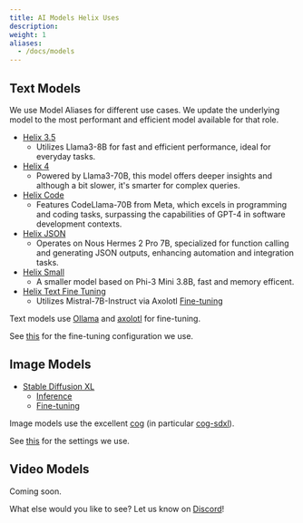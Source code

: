 ```yaml
---
title: AI Models Helix Uses
description:
weight: 1
aliases:
  - /docs/models
---
```


## Text Models

We use Model Aliases for different use cases. We update the underlying model to the most performant and efficient model available for that role.

* [Helix 3.5](https://huggingface.co/meta-llama/Meta-Llama-3-8B-Instruct)
  * Utilizes Llama3-8B for fast and efficient performance, ideal for everyday tasks.
* [Helix 4](https://huggingface.co/meta-llama/Meta-Llama-3-70B-Instruct)
  * Powered by Llama3-70B, this model offers deeper insights and although a bit slower, it's smarter for complex queries.
* [Helix Code](https://huggingface.co/meta-llama/CodeLlama-70b-hf)
  * Features CodeLlama-70B from Meta, which excels in programming and coding tasks, surpassing the capabilities of GPT-4 in software development contexts.
* [Helix JSON](https://huggingface.co/NousResearch/Hermes-2-Pro-Mistral-7B)
  * Operates on Nous Hermes 2 Pro 7B, specialized for function calling and generating JSON outputs, enhancing automation and integration tasks.
* [Helix Small](https://huggingface.co/microsoft/Phi-3-mini-128k-instruct)
  * A smaller model based on Phi-3 Mini 3.8B, fast and memory efficent.
* [Helix Text Fine Tuning](https://huggingface.co/mistralai/Mistral-7B-Instruct-v0.1)
  * Utilizes Mistral-7B-Instruct via Axolotl [Fine-tuning](/docs/text-finetuning)

Text models use [Ollama](https://ollama.com/) and [axolotl](https://github.com/OpenAccess-AI-Collective/axolotl) for fine-tuning.

See [this](https://github.com/lukemarsden/axolotl/blob/new-long-running/helix-mistral-instruct-v1.yml) for the fine-tuning configuration we use.

## Image Models

* [Stable Diffusion XL](https://huggingface.co/stabilityai/stable-diffusion-xl-base-1.0)
  * [Inference](/docs/image-inference)
  * [Fine-tuning](/docs/image-finetuning)

Image models use the excellent [cog](https://github.com/replicate/cog) (in particular [cog-sdxl](https://github.com/replicate/cog-sdxl)).

See [this](https://github.com/helixml/helix/blob/main/cog/helix_cog_wrapper.py) for the settings we use.

## Video Models

Coming soon.

What else would you like to see? Let us know on [Discord](https://discord.gg/VJftd844GE)!